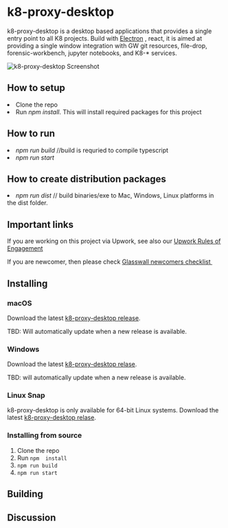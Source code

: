 


# k8-proxy-desktop
<p>k8-proxy-desktop is a desktop based applications that provides a single entry point to all K8 projects. Build with 
<a href="https://github.com/electron/electron"> Electron</a> , react, it is aimed at providing a single window integration with GW git resources, file-drop, forensic-workbench, jupyter notebooks, and K8-* services.</p>

![k8-proxy-desktop Screenshot](https://github.com/rajmbcoderx/k8-electron-react/blob/master/Screen-shot-1.png?raw=true)

<h2> How to setup</h2> 
<li>Clone the repo</li>
<li> Run<i> npm install</i>. This will install required packages for this project </li>

<h2> How to run</h2> 
<li> <i>npm run build</i> //build is requried to compile typescript</li> 
<li> <i>npm run start </i></li>

<h2> How to create distribution packages</h2> 
<li> <i>npm run dist</i> // build binaries/exe to Mac, Windows, Linux platforms in the dist folder. </li>

## Important links

If you are working on this project via Upwork, see also our [Upwork Rules of Engagement](https://github.com/filetrust/Open-Source/blob/master/upwork/rules-of-engagement.md)

If you are newcomer, then please check [Glasswall newcomers checklist ](https://github.com/filetrust/Open-Source )


## Installing

### macOS

Download the latest [k8-proxy-desktop release](https://github.com/rajmbcoderx/k8-electron-react/suites/1232624864/artifacts/18572413).

TBD: Will automatically update when a new release is available.

### Windows

Download the latest [k8-proxy-desktop relase](https://github.com/rajmbcoderx/k8-electron-react/suites/1232624864/artifacts/18572414).

TBD: will automatically update when a new release is available.


### Linux Snap

k8-proxy-desktop is only available for 64-bit Linux systems.
Download the latest [k8-proxy-desktop relase](https://github.com/rajmbcoderx/k8-electron-react/suites/1232624864/artifacts/18572414).

### Installing from source

1. Clone the repo
2. Run `npm  install`
3. `npm run build`
4. `npm run start`

## Building


## Discussion


